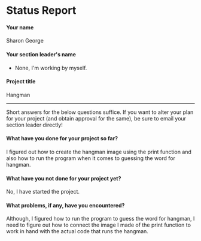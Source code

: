 # Status Report

#### Your name

Sharon George

#### Your section leader's name
- None, I'm working by myself.

#### Project title

Hangman

***

Short answers for the below questions suffice. If you want to alter your plan for your project (and obtain approval for the same), be sure to email your section leader directly!

#### What have you done for your project so far?
I figured out how to create the hangman image using the print function and also how to run the program when it comes to guessing the word for hangman.

#### What have you not done for your project yet?

No, I have started the project.

#### What problems, if any, have you encountered?

Although, I figured how to run the program to guess the word for hangman, I need to figure out how to connect the image I made of the print function to work in hand with the actual code that runs the hangman.
